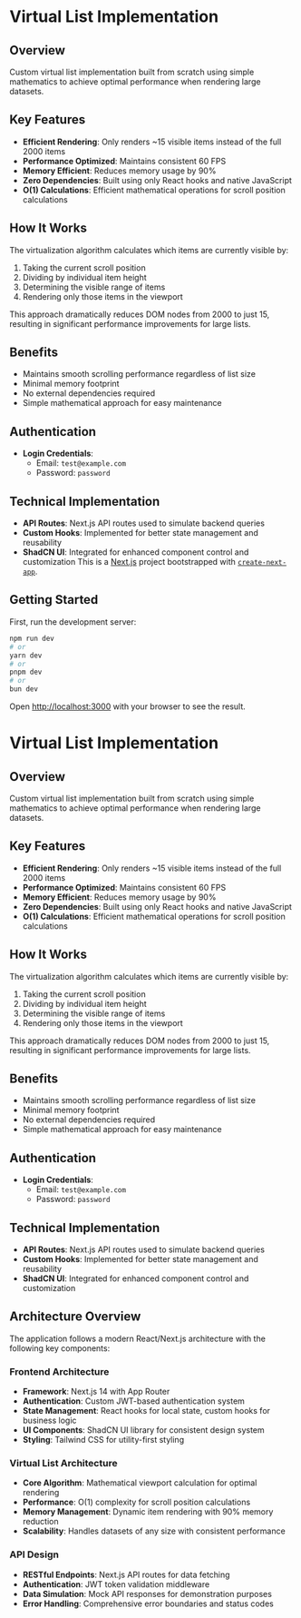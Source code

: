 # Virtual List Implementation

## Overview
Custom virtual list implementation built from scratch using simple mathematics to achieve optimal performance when rendering large datasets.

## Key Features
- **Efficient Rendering**: Only renders ~15 visible items instead of the full 2000 items
- **Performance Optimized**: Maintains consistent 60 FPS
- **Memory Efficient**: Reduces memory usage by 90%
- **Zero Dependencies**: Built using only React hooks and native JavaScript
- **O(1) Calculations**: Efficient mathematical operations for scroll position calculations

## How It Works
The virtualization algorithm calculates which items are currently visible by:
1. Taking the current scroll position
2. Dividing by individual item height
3. Determining the visible range of items
4. Rendering only those items in the viewport

This approach dramatically reduces DOM nodes from 2000 to just 15, resulting in significant performance improvements for large lists.

## Benefits
- Maintains smooth scrolling performance regardless of list size
- Minimal memory footprint
- No external dependencies required
- Simple mathematical approach for easy maintenance

## Authentication
- **Login Credentials**: 
  - Email: `test@example.com`
  - Password: `password`

## Technical Implementation
- **API Routes**: Next.js API routes used to simulate backend queries
- **Custom Hooks**: Implemented for better state management and reusability
- **ShadCN UI**: Integrated for enhanced component control and customization
This is a [Next.js](https://nextjs.org) project bootstrapped with [`create-next-app`](https://nextjs.org/docs/app/api-reference/cli/create-next-app).

## Getting Started

First, run the development server:

```bash
npm run dev
# or
yarn dev
# or
pnpm dev
# or
bun dev
```

Open [http://localhost:3000](http://localhost:3000) with your browser to see the result.

# Virtual List Implementation

## Overview
Custom virtual list implementation built from scratch using simple mathematics to achieve optimal performance when rendering large datasets.

## Key Features
- **Efficient Rendering**: Only renders ~15 visible items instead of the full 2000 items
- **Performance Optimized**: Maintains consistent 60 FPS
- **Memory Efficient**: Reduces memory usage by 90%
- **Zero Dependencies**: Built using only React hooks and native JavaScript
- **O(1) Calculations**: Efficient mathematical operations for scroll position calculations

## How It Works
The virtualization algorithm calculates which items are currently visible by:
1. Taking the current scroll position
2. Dividing by individual item height
3. Determining the visible range of items
4. Rendering only those items in the viewport

This approach dramatically reduces DOM nodes from 2000 to just 15, resulting in significant performance improvements for large lists.

## Benefits
- Maintains smooth scrolling performance regardless of list size
- Minimal memory footprint
- No external dependencies required
- Simple mathematical approach for easy maintenance

## Authentication
- **Login Credentials**: 
  - Email: `test@example.com`
  - Password: `password`

## Technical Implementation
- **API Routes**: Next.js API routes used to simulate backend queries
- **Custom Hooks**: Implemented for better state management and reusability
- **ShadCN UI**: Integrated for enhanced component control and customization

## Architecture Overview

The application follows a modern React/Next.js architecture with the following key components:

### Frontend Architecture
- **Framework**: Next.js 14 with App Router
- **Authentication**: Custom JWT-based authentication system
- **State Management**: React hooks for local state, custom hooks for business logic
- **UI Components**: ShadCN UI library for consistent design system
- **Styling**: Tailwind CSS for utility-first styling

### Virtual List Architecture
- **Core Algorithm**: Mathematical viewport calculation for optimal rendering
- **Performance**: O(1) complexity for scroll position calculations
- **Memory Management**: Dynamic item rendering with 90% memory reduction
- **Scalability**: Handles datasets of any size with consistent performance

### API Design
- **RESTful Endpoints**: Next.js API routes for data fetching
- **Authentication**: JWT token validation middleware
- **Data Simulation**: Mock API responses for demonstration purposes
- **Error Handling**: Comprehensive error boundaries and status codes
